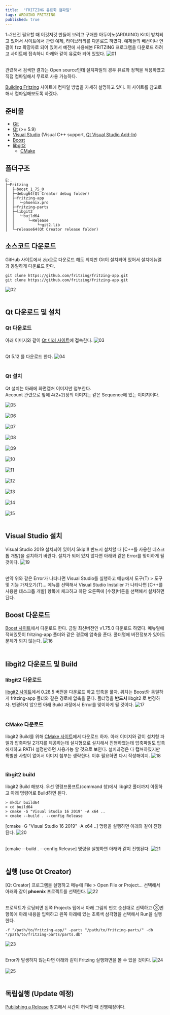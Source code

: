 ```yaml
---
title:  "FRITZING 유료화 컴파일"
tags: ARDUINO FRITZING
published: true
---
```


1~2년전 필요할 때 이것저것 만들어 보려고 구매한 아두이노(ARDUINO) Kit이 방치되고 있어서 사이트에서 관련 예제, 라이브러리를 다운로드 하였다. 예제들의 배선이나 연결이 fzz 확장자로 되어 있어서 예전에 사용해본 FRITZING 프로그램을 다운로드 하려고 사이트에 접속하니 아래와 같이 유료화 되어 있었다.
![01](/assets/images/2021/01/04/01.png)<br><br>

관련해서 검색한 결과는 Open source인데 설치파일의 경우 유료화 정책을 적용하였고 직접 컴파일해서 무료로 사용 가능하다.

[Building Fritzing](https://github.com/fritzing/fritzing-app/wiki/1.-Building-Fritzing) 사이트에 컴파일 방법을 자세히 설명하고 있다. 이 사이트를 참고로해서 컴파일해보도록 하겠다.

## 준비물
* [Git](https://git-scm.com/)
* [Qt](https://download.qt.io/static/mirrorlist/) (>= 5.9)
* [Visual Studio](https://visualstudio.microsoft.com/ko/) (Visual C++ support, [Qt Visual Studio Add-In](https://wiki.qt.io/Visual_Studio_Add-in))
* [Boost](https://www.boost.org/users/download/)
* [libgit2](https://github.com/libgit2/libgit2/releases)
  * [CMake](https://cmake.org/download/)

## 폴더구조
```
E:.
├─Fritzing
│  ├─boost_1_75_0
│  ├─debug64(Qt Creator debug folder)
│  ├─fritzing-app
│  │  └─phoenix.pro
│  ├─fritzing-parts
│  ├─libgit2
│  │  └─build64
│  │      └─Release
│  │          └─git2.lib
│  └─release64(Qt Creator release folder)
```

## 소스코드 다운로드

GitHub 사이트에서 zip으로 다운로드 해도 되지만 Git이 설치되어 있어서 설치메뉴얼과 동일하게 다운로드 한다.

```
git clone https://github.com/fritzing/fritzing-app.git
git clone https://github.com/fritzing/fritzing-app.git
```
![02](/assets/images/2021/01/04/02.png)<br><br>

## Qt 다운로드 및 설치

### Qt 다운로드
아래 이미지와 같이 [Qt 미러 사이트](https://download.qt.io/static/mirrorlist/)에 접속한다.
![03](/assets/images/2021/01/04/03.png)<br><br>

Qt 5.12 를 다운로드 한다.
![04](/assets/images/2021/01/04/04.png)<br><br>

### Qt 설치
Qt 설치는 아래에 화면캡쳐 이미지만 첨부한다.<br>
Account 관련으로 앞에 4(2+2)장의 이미지는 같은 Sequence에 있는 이미지이다.

![05](/assets/images/2021/01/04/05.png)<br><br>
![06](/assets/images/2021/01/04/06.png)<br><br>
![07](/assets/images/2021/01/04/07.png)<br><br>
![08](/assets/images/2021/01/04/08.png)<br><br>
![09](/assets/images/2021/01/04/09.png)<br><br>
![10](/assets/images/2021/01/04/10.png)<br><br>
![11](/assets/images/2021/01/04/11.png)<br><br>
![12](/assets/images/2021/01/04/12.png)<br><br>
![13](/assets/images/2021/01/04/13.png)<br><br>
![14](/assets/images/2021/01/04/14.png)<br><br>
![15](/assets/images/2021/01/04/15.png)<br><br>

## Visual Studio 설치
Visual Studio 2019 설치되어 있어서 Skip!!!
반드시 설치할 때 [C++를 사용한 데스크톱 개발]을 설치하기 바란다.
설치가 되어 있지 않다면 아래와 같은 Error를 맞이하게 될 것이다.
![19](/assets/images/2021/01/04/19.png)<br><br>

만약 위와 같은 Error가 나타나면 Visual Studio를 실행하고 메뉴에서 도구(T) > 도구 및 기능 가져오기(T)... 메뉴를 선택해서 Visual Studio Installer 가 나타나면 [C++를 사용한 데스크톱 개발] 항목에 체크하고 하단 오른쪽에 [수정]버튼을 선택해서 설치하면 된다.

## Boost 다운로드
[Boost 사이트](https://www.boost.org/users/download/)에서 다운로드 한다.
금일 최신버전인 v1.75.0 다운로드 하였다. 메뉴얼에 적혀있듯이 fritzing-app 폴더와 같은 경로에 압축을 푼다. 폴더명에 버전정보가 있어도 문제가 되지 않는다.
![16](/assets/images/2021/01/04/16.png)<br><br>

## libgit2 다운로드 및 Build
### libgit2 다운로드
[libgit2 사이트](https://github.com/libgit2/libgit2/releases)에서 0.28.5 버전을 다운로드 하고 압축을 풀자. 위치는 Boost와 동일하게 fritzing-app 폴더와 같은 경로에 압축을 푼다. 폴더명을 **반드시** libgit2 로 변경하자. 변경하지 않으면 아래 Build 과정에서 Error를 맞이하게 될 것이다. 
![17](/assets/images/2021/01/04/17.png)<br><br>

### CMake 다운로드
libgit2 Build를 위해 [CMake 사이트](https://cmake.org/download/)에서 다운로드 하자. 아래 이미지와 같이 설치형 파일과 압축파일 2가지를 제공하는데 설치형으로 설치해서 진행하였는데 압축파일도 압축해제하고 PATH 설정만하면 사용가능 할 것으로 보인다. 설치과정은 다 캡쳐하였지만 특별한 사항이 없어서 이미지 첨부는 생략한다. 이후 필요하면 다시 작성해야지.
![18](/assets/images/2021/01/04/18.png)<br><br>

### libgit2 build
libgit2 Build 해보자. 우선 명령프롬프트(command 창)에서 libgit2 폴더까지 이동하고 아래 명령어로 Build하면 된다.

```
> mkdir build64
> cd build64
> cmake -G "Visual Studio 16 2019" -A x64 ..
> cmake --build . --config Release
```
[cmake -G "Visual Studio 16 2019" -A x64 ..] 명령을 실행하면 아래와 같이 진행된다.
![20](/assets/images/2021/01/04/20.png)<br><br>

[cmake --build . --config Release] 명령을 실행하면 아래와 같이 진행된다.
![21](/assets/images/2021/01/04/21.png)<br><br>

## 실행 (use Qt Creator)
[Qt Creator] 프로그램을 실행하고 메뉴에 File > Open File or Project... 선택해서 아래와 같이 **phoenix** 프로젝트를 선택한다.
![22](/assets/images/2021/01/04/22.png)<br><br>

프로젝트가 로딩되면 왼쪽 Projects 탭에서 아래 그림의 번호 순선대로 선택하고 ③번 항목에 아래 내용을 입력하고 왼쪽 아래에 있는 초록색 삼각형을 선택해서 Run을 실행한다.
```
-f "/path/to/fritzing-app/" -parts "/path/to/fritzing-parts/" -db "/path/to/fritzing-parts/parts.db"
```
![23](/assets/images/2021/01/04/23.png)<br><br>

Error가 발생하지 않는다면 아래와 같이 Fritzing 실행화면을 볼 수 있을 것이다.
![24](/assets/images/2021/01/04/24.png)<br><br>
![25](/assets/images/2021/01/04/25.png)<br><br>

## 독립실행 (Update 예정)
[Publishing a Release](https://github.com/fritzing/fritzing-app/wiki/4.-Publishing-a-Release) 참고해서 시간이 허락할 때 진행예정이다.

